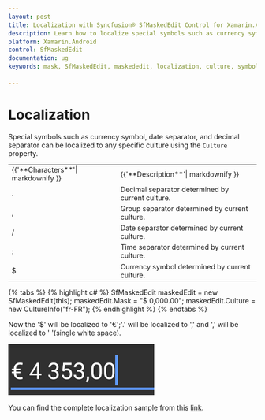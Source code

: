 ```yaml
---
layout: post
title: Localization with Syncfusion® SfMaskedEdit Control for Xamarin.Android Platform
description: Learn how to localize special symbols such as currency symbol, date separator, and decimal separator in the SfMaskedEdit control for the Xamarin.Android platform.
platform: Xamarin.Android
control: SfMaskedEdit
documentation: ug 
keywords: mask, SfMaskedEdit, maskededit, localization, culture, symbols

---
```




# Localization

Special symbols such as currency symbol, date separator, and decimal separator can be localized to any specific culture using the `Culture` property.

<table>
<tr>
<td>
{{'**Characters**'| markdownify }}
</td>
<td>
{{'**Description**'| markdownify }}
</td>
</tr>
<tr>
<td>
.
</td>
<td>
Decimal separator determined by current culture.
</td>
</tr>
<tr>
<td>
,
</td>
<td>
Group separator determined by current culture.
</td>
</tr>
<tr>
<td>
/
</td>
<td>
Date separator determined by current culture.
</td>
</tr>
<tr>
<td>
:
</td>
<td>
Time separator determined by current culture.
</td>
</tr>
<tr>
<td>
$
</td>
<td>
Currency symbol determined by current culture.
</td>
</tr>
</table>

{% tabs %}
{% highlight c# %}
SfMaskedEdit maskedEdit = new SfMaskedEdit(this);
maskedEdit.Mask = "$ 0,000.00";
maskedEdit.Culture = new CultureInfo("fr-FR");
{% endhighlight %}
{% endtabs %}

Now the '$' will be localized to '€';'.' will be localized to ',' and ',' will be localized to ' '(single white space).

![Localization Example](SfMaskedEditImages/Localization.png)

You can find the complete localization sample from this [link](http://files2.syncfusion.com/Xamarin.Android/Samples/MaskedEdit_Localization.zip).
